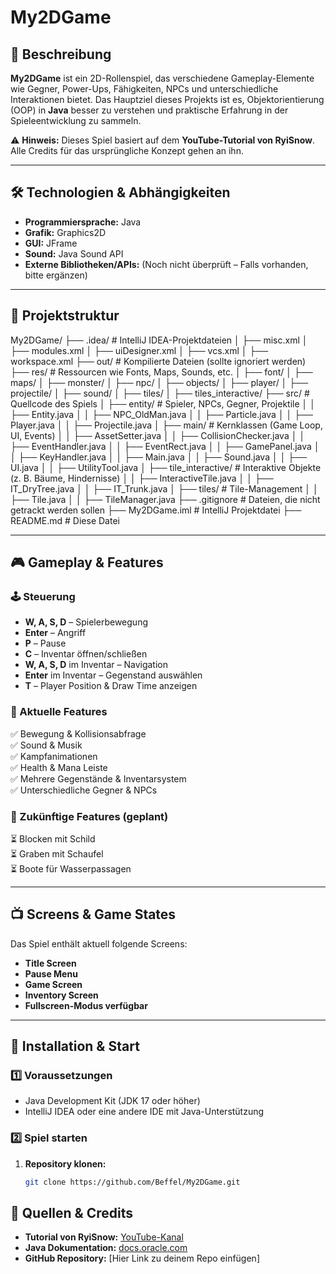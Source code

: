 # My2DGame

## 📌 Beschreibung
**My2DGame** ist ein 2D-Rollenspiel, das verschiedene Gameplay-Elemente wie Gegner, Power-Ups, Fähigkeiten, NPCs und unterschiedliche Interaktionen bietet. Das Hauptziel dieses Projekts ist es, Objektorientierung (OOP) in **Java** besser zu verstehen und praktische Erfahrung in der Spieleentwicklung zu sammeln.

⚠️ **Hinweis:** Dieses Spiel basiert auf dem **YouTube-Tutorial von RyiSnow**. Alle Credits für das ursprüngliche Konzept gehen an ihn.

---

## 🛠 Technologien & Abhängigkeiten
- **Programmiersprache:** Java
- **Grafik:** Graphics2D
- **GUI:** JFrame
- **Sound:** Java Sound API
- **Externe Bibliotheken/APIs:** (Noch nicht überprüft – Falls vorhanden, bitte ergänzen)

---

## 📂 Projektstruktur
My2DGame/
├── .idea/ # IntelliJ IDEA-Projektdateien
│ ├── misc.xml
│ ├── modules.xml
│ ├── uiDesigner.xml
│ ├── vcs.xml
│ ├── workspace.xml
├── out/ # Kompilierte Dateien (sollte ignoriert werden)
├── res/ # Ressourcen wie Fonts, Maps, Sounds, etc.
│ ├── font/
│ ├── maps/
│ ├── monster/
│ ├── npc/
│ ├── objects/
│ ├── player/
│ ├── projectile/
│ ├── sound/
│ ├── tiles/
│ ├── tiles_interactive/
├── src/ # Quellcode des Spiels
│ ├── entity/ # Spieler, NPCs, Gegner, Projektile
│ │ ├── Entity.java
│ │ ├── NPC_OldMan.java
│ │ ├── Particle.java
│ │ ├── Player.java
│ │ ├── Projectile.java
│ ├── main/ # Kernklassen (Game Loop, UI, Events)
│ │ ├── AssetSetter.java
│ │ ├── CollisionChecker.java
│ │ ├── EventHandler.java
│ │ ├── EventRect.java
│ │ ├── GamePanel.java
│ │ ├── KeyHandler.java
│ │ ├── Main.java
│ │ ├── Sound.java
│ │ ├── UI.java
│ │ ├── UtilityTool.java
│ ├── tile_interactive/ # Interaktive Objekte (z. B. Bäume, Hindernisse)
│ │ ├── InteractiveTile.java
│ │ ├── IT_DryTree.java
│ │ ├── IT_Trunk.java
│ ├── tiles/ # Tile-Management
│ │ ├── Tile.java
│ │ ├── TileManager.java
├── .gitignore # Dateien, die nicht getrackt werden sollen
├── My2DGame.iml # IntelliJ Projektdatei
├── README.md # Diese Datei

---

## 🎮 Gameplay & Features

### **🕹 Steuerung**
- **W, A, S, D** – Spielerbewegung
- **Enter** – Angriff
- **P** – Pause
- **C** – Inventar öffnen/schließen
- **W, A, S, D** im Inventar – Navigation
- **Enter** im Inventar – Gegenstand auswählen
- **T** – Player Position & Draw Time anzeigen

### **📌 Aktuelle Features**
✅ Bewegung & Kollisionsabfrage  
✅ Sound & Musik  
✅ Kampfanimationen  
✅ Health & Mana Leiste  
✅ Mehrere Gegenstände & Inventarsystem  
✅ Unterschiedliche Gegner & NPCs  

### **🔮 Zukünftige Features (geplant)**
⏳ Blocken mit Schild  
⏳ Graben mit Schaufel  
⏳ Boote für Wasserpassagen  

---
 
## 📺 Screens & Game States
Das Spiel enthält aktuell folgende Screens:
- **Title Screen**
- **Pause Menu**
- **Game Screen**
- **Inventory Screen**
- **Fullscreen-Modus verfügbar**

---

## 🚀 Installation & Start
### **1️⃣ Voraussetzungen**
- Java Development Kit (JDK 17 oder höher)
- IntelliJ IDEA oder eine andere IDE mit Java-Unterstützung

### **2️⃣ Spiel starten**
1. **Repository klonen:**  
   ```bash
   git clone https://github.com/Beffel/My2DGame.git

## 🔗 Quellen & Credits
- **Tutorial von RyiSnow:** [YouTube-Kanal](https://www.youtube.com/c/RyiSnow)  
- **Java Dokumentation:** [docs.oracle.com](https://docs.oracle.com/en/java/)  
- **GitHub Repository:** [Hier Link zu deinem Repo einfügen]  

